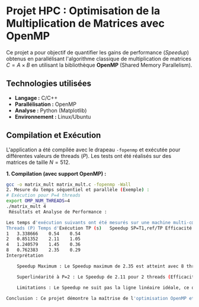 #  Projet HPC : Optimisation de la Multiplication de Matrices avec OpenMP

Ce projet a pour objectif de quantifier les gains de performance (*Speedup*) obtenus en parallélisant l'algorithme classique de multiplication de matrices $C = A \times B$ en utilisant la bibliothèque **OpenMP** (Shared Memory Parallelism).

##  Technologies utilisées

* **Langage :** C/C++
* **Parallélisation :** OpenMP
* **Analyse :** Python (Matplotlib)
* **Environnement :** Linux/Ubuntu

##  Compilation et Exécution

L'application a été compilée avec le drapeau `-fopenmp` et exécutée pour différentes valeurs de threads ($P$). Les tests ont été réalisés sur des matrices de taille $N=512$.

**1. Compilation (avec support OpenMP) :**
```bash
gcc -o matrix_mult matrix_mult.c -fopenmp -Wall
2. Mesure du temps séquentiel et parallèle (Exemple) :
# Exécution pour P=4 threads
export OMP_NUM_THREADS=4
./matrix_mult 4
 Résultats et Analyse de Performance :

Les temps d'exécution suivants ont été mesurés sur une machine multi-cœurs. Pour garantir une analyse cohérente, le meilleur temps séquentiel mesuré (T1,ref​=1.793901 s) a été utilisé comme référence pour le calcul du Speedup.
Threads (P)	Temps d'Exécution TP​ (s)	Speedup SP​=T1,ref​/TP​	Efficacité EP​=SP​/P
1	3.338666	0.54	0.54
2	0.851352	2.11	1.05
4	1.240579	1.45	0.36
8	0.762383	2.35	0.29
Interprétation

    Speedup Maximum : Le Speedup maximum de 2.35 est atteint avec 8 threads, validant le gain de performance de la parallélisation.

    Superlinéarité à P=2 : Le Speedup de 2.11 pour 2 threads (Efficacité >1) suggère un effet de Cache très positif.

    Limitations : Le Speedup ne suit pas la ligne linéaire idéale, ce qui est attribué aux frais généraux de synchronisation (overhead) et à la congestion de la mémoire cache (cache thrashing).

Conclusion : Ce projet démontre la maîtrise de l'optimisation OpenMP et la capacité à réaliser une analyse de performance critique des résultats réels.


